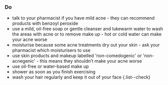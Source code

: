### Do

- talk to your pharmacist if you have mild acne - they can recommend products
  with benzoyl peroxide
- use a mild, oil-free soap or gentle cleanser and lukewarm water to wash the
  areas with acne or to remove make up - hot or cold water can make your acne worse
- moisturise because some acne treatments dry out your skin - ask your
  pharmacist which moisturisers  to use
- use skin products and makeup labelled 'non-comedogenic' or 'non-acnegenic' -
  this means they shouldn’t make your acne worse
- use oil-free or water-based make up
- shower as soon as you finish exercising
- wash your hair regularly and keep it out of your face
{.list--check}
